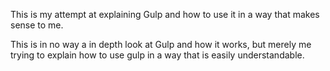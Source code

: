 This is my attempt at explaining Gulp and how to use it in a way that makes
sense to me.

This is in no way a in depth look at Gulp and how it works, but merely me
trying to explain how to use gulp in a way that is easily understandable.
